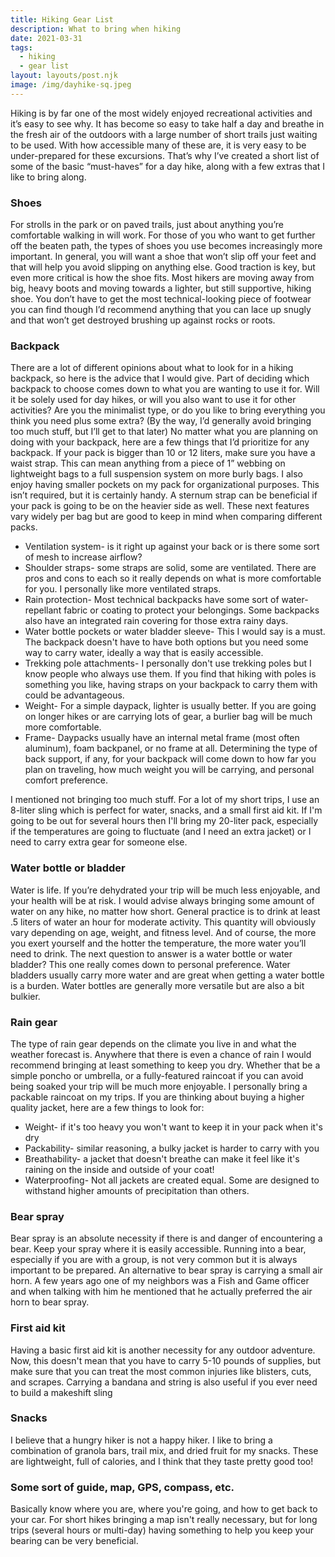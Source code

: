 ```yaml
---
title: Hiking Gear List
description: What to bring when hiking
date: 2021-03-31
tags:
  - hiking
  - gear list
layout: layouts/post.njk
image: /img/dayhike-sq.jpeg
---
```


Hiking is by far one of the most widely enjoyed recreational activities and it’s easy to see why. It has become so easy to take half a day and breathe in the fresh air of the outdoors with a large number of short trails just waiting to be used. With how accessible many of these are, it is very easy to be under-prepared for these excursions. That’s why I’ve created a short list of some of the basic “must-haves” for a day hike, along with a few extras that I like to bring along. 

### Shoes

For strolls in the park or on paved trails, just about anything you’re comfortable walking in will work. For those of you who want to get further off the beaten path, the types of shoes you use becomes increasingly more important. In general, you will want a shoe that won’t slip off your feet and that will help you avoid slipping on anything else. Good traction is key, but even more critical is how the shoe fits. Most hikers are moving away from big, heavy boots and moving towards a lighter, but still supportive, hiking shoe. You don’t have to get the most technical-looking piece of footwear you can find though I’d recommend anything that you can lace up snugly and that won’t get destroyed brushing up against rocks or roots.

### Backpack

There are a lot of different opinions about what to look for in a hiking backpack, so here is the advice that I would give. Part of deciding which backpack to choose comes down to what you are wanting to use it for. Will it be solely used for day hikes, or will you also want to use it for other activities? Are you the minimalist type, or do you like to bring everything you think you need plus some extra? (By the way, I’d generally avoid bringing too much stuff, but I’ll get to that later)
No matter what you are planning on doing with your backpack, here are a few things that I’d prioritize for any backpack. If your pack is bigger than 10 or 12 liters, make sure you have a waist strap. This can mean anything from a piece of 1” webbing on lightweight bags to a full suspension system on more burly bags. I also enjoy having smaller pockets on my pack for organizational purposes. This isn’t required, but it is certainly handy. A sternum strap can be beneficial if your pack is going to be on the heavier side as well.
These next features vary widely per bag but are good to keep in mind when comparing different packs.

- Ventilation system- is it right up against your back or is there some sort of mesh to increase airflow?
- Shoulder straps- some straps are solid, some are ventilated. There are pros and cons to each so it really depends on what is more comfortable for you. I personally like more ventilated straps.
- Rain protection- Most technical backpacks have some sort of water-repellant fabric or coating to protect your belongings. Some backpacks also have an integrated rain covering for those extra rainy days.
- Water bottle pockets or water bladder sleeve- This I would say is a must. The backpack doesn't have to have both options but you need some way to carry water, ideally a way that is easily accessible.
- Trekking pole attachments- I personally don't use trekking poles but I know people who always use them. If you find that hiking with poles is something you like, having straps on your backpack to carry them with could be advantageous.
- Weight- For a simple daypack, lighter is usually better. If you are going on longer hikes or are carrying lots of gear, a burlier bag will be much more comfortable.
- Frame- Daypacks usually have an internal metal frame (most often aluminum), foam backpanel, or no frame at all. Determining the type of back support, if any, for your backpack will come down to how far you plan on traveling, how much weight you will be carrying, and personal comfort preference.

I mentioned not bringing too much stuff. For a lot of my short trips, I use an 8-liter sling which is perfect for water, snacks, and a small first aid kit. If I'm going to be out for several hours then I'll bring my 20-liter pack, especially if the temperatures are going to fluctuate (and I need an extra jacket) or I need to carry extra gear for someone else.

### Water bottle or bladder

Water is life. If you’re dehydrated your trip will be much less enjoyable, and your health will be at risk. I would advise always bringing some amount of water on any hike, no matter how short. General practice is to drink at least .5 liters of water an hour for moderate activity. This quantity will obviously vary depending on age, weight, and fitness level. And of course, the more you exert yourself and the hotter the temperature, the more water you’ll need to drink.
The next question to answer is a water bottle or water bladder? This one really comes down to personal preference. Water bladders usually carry more water and are great when getting a water bottle is a burden. Water bottles are generally more versatile but are also a bit bulkier.

### Rain gear

The type of rain gear depends on the climate you live in and what the weather forecast is. Anywhere that there is even a chance of rain I would recommend bringing at least something to keep you dry. Whether that be a simple poncho or umbrella, or a fully-featured raincoat if you can avoid being soaked your trip will be much more enjoyable. I personally bring a packable raincoat on my trips. If you are thinking about buying a higher quality jacket, here are a few things to look for:
- Weight- if it's too heavy you won't want to keep it in your pack when it's dry
- Packability- similar reasoning, a bulky jacket is harder to carry with you
- Breathability- a jacket that doesn't breathe can make it feel like it's raining on the inside and outside of your coat!
- Waterproofing- Not all jackets are created equal. Some are designed to withstand higher amounts of precipitation than others.

### Bear spray

Bear spray is an absolute necessity if there is and danger of encountering a bear. Keep your spray where it is easily accessible. Running into a bear, especially if you are with a group, is not very common but it is always important to be prepared. An alternative to bear spray is carrying a small air horn. A few years ago one of my neighbors was a Fish and Game officer and when talking with him he mentioned that he actually preferred the air horn to bear spray.

### First aid kit

Having a basic first aid kit is another necessity for any outdoor adventure. Now, this doesn't mean that you have to carry 5-10 pounds of supplies, but make sure that you can treat the most common injuries like blisters, cuts, and scrapes. Carrying a bandana and string is also useful if you ever need to build a makeshift sling

### Snacks

I believe that a hungry hiker is not a happy hiker. I like to bring a combination of granola bars, trail mix, and dried fruit for my snacks. These are lightweight, full of calories, and I think that they taste pretty good too!

### Some sort of guide, map, GPS, compass, etc.

Basically know where you are, where you're going, and how to get back to your car. For short hikes bringing a map isn't really necessary, but for long trips (several hours or multi-day) having something to help you keep your bearing can be very beneficial.